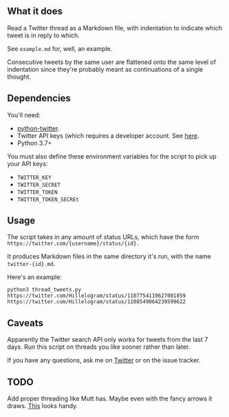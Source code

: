 ## What it does

Read a Twitter thread as a Markdown file, with indentation to indicate
which tweet is in reply to which.

See `example.md` for, well, an example.

Consecutive tweets by the same user are flattened onto the same level of
indentation since they're probably meant as continuations of a single
thought.

## Dependencies

You'll need:

-   [python-twitter](https://github.com/bear/python-twitter).
-   Twitter API keys (which requires a developer account. See
    [here](https://python-twitter.readthedocs.io/en/latest/getting_started.html).
-   Python 3.7+

You must also define these environment variables for the script to pick
up your API keys:

-   `TWITTER_KEY`
-   `TWITTER_SECRET`
-   `TWITTER_TOKEN`
-   `TWITTER_TOKEN_SECREt`

## Usage

The script takes in any amount of status URLs, which have the form
`https://twitter.com/{username}/status/{id}.`

It produces Markdown files in the same directory it's run, with the name
`twitter-{id}.md`.

Here's an example:

``` {.sh}
python3 thread_tweets.py https://twitter.com/Hillelogram/status/1107754119627001859 https://twitter.com/Hillelogram/status/1108549064239599622
```

## Caveats

Apparently the Twitter search API only works for tweets from the last 7
days. Run this script on threads you like sooner rather than later.

If you have any questions, ask me on
[Twitter](https://twitter.com/therevaloksingh) or on the issue tracker.

## TODO

Add proper threading like Mutt has. Maybe even with the fancy arrows it
draws. [This](https://www.jwz.org/doc/threading.html) looks handy.
